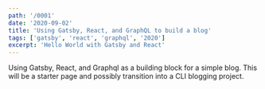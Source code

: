 ```yaml
---
path: '/0001'
date: '2020-09-02'
title: 'Using Gatsby, React, and GraphQL to build a blog'
tags: ['gatsby', 'react', 'graphql', '2020']
excerpt: 'Hello World with Gatsby and React'
---
```


Using Gatsby, React, and Graphql as a building block for a simple blog. This will be a starter page and possibly transition into a CLI blogging project.